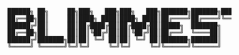 <div align=center>
	<pre>
██████╗ ██╗     ██╗███╗   ███╗███╗   ███╗███████╗███████╗████████╗
██╔══██╗██║     ██║████╗ ████║████╗ ████║██╔════╝██╔════╝╚══██╔══╝
██████╔╝██║     ██║██╔████╔██║██╔████╔██║█████╗  ███████╗   ██║   
██╔══██╗██║     ██║██║╚██╔╝██║██║╚██╔╝██║██╔══╝  ╚════██║   ██║   
██████╔╝███████╗██║██║ ╚═╝ ██║██║ ╚═╝ ██║███████╗███████║   ██║   
╚═════╝ ╚══════╝╚═╝╚═╝     ╚═╝╚═╝     ╚═╝╚══════╝╚══════╝   ╚═╝   
	</pre>
</div>
